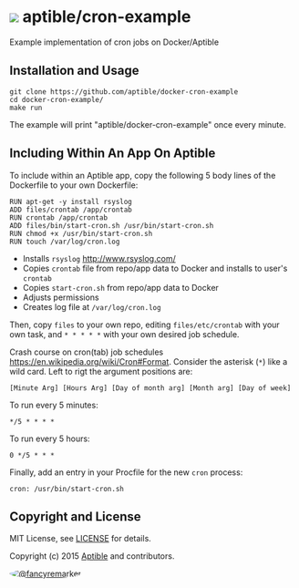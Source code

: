 # ![](https://gravatar.com/avatar/11d3bc4c3163e3d238d558d5c9d98efe?s=64) aptible/cron-example

Example implementation of cron jobs on Docker/Aptible

## Installation and Usage

    git clone https://github.com/aptible/docker-cron-example
    cd docker-cron-example/
    make run

The example will print "aptible/docker-cron-example" once every minute.

## Including Within An App On Aptible

To include within an Aptible app, copy the following 5 body lines of the Dockerfile to your own Dockerfile:

    RUN apt-get -y install rsyslog
    ADD files/crontab /app/crontab
    RUN crontab /app/crontab
    ADD files/bin/start-cron.sh /usr/bin/start-cron.sh
    RUN chmod +x /usr/bin/start-cron.sh
    RUN touch /var/log/cron.log

* Installs ```rsyslog``` http://www.rsyslog.com/
* Copies ```crontab``` file from repo/app data to Docker and installs to user's ```crontab```
* Copies ```start-cron.sh``` from repo/app data to Docker
* Adjusts permissions
* Creates log file at ```/var/log/cron.log```

Then, copy ```files``` to your own repo, editing ```files/etc/crontab``` with your own task, and `* * * * *` with your own desired job schedule.

Crash course on cron(tab) job schedules https://en.wikipedia.org/wiki/Cron#Format. Consider the asterisk (```*```) like a wild card. Left to rigt the argument positions are:

```
[Minute Arg] [Hours Arg] [Day of month arg] [Month arg] [Day of week]
```

To run every 5 minutes:

```
*/5 * * * *
```

To run every 5 hours:

```
0 */5 * * *
```



Finally, add an entry in your Procfile for the new `cron` process:

    cron: /usr/bin/start-cron.sh

## Copyright and License

MIT License, see [LICENSE](LICENSE.md) for details.

Copyright (c) 2015 [Aptible](https://www.aptible.com) and contributors.

[<img src="https://s.gravatar.com/avatar/f7790b867ae619ae0496460aa28c5861?s=60" style="border-radius: 50%;" alt="@fancyremarker" />](https://github.com/fancyremarker)
